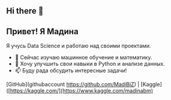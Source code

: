 ## Hi there 👋

<!--
**MadiBiZ/MadiBiZ** is a ✨ _special_ ✨ repository because its `README.md` (this file) appears on your GitHub profile.

Here are some ideas to get you started:
-->
## Привет! Я Мадина

Я учусь Data Science и работаю над своими проектами.

- 🌱 Сейчас изучаю машинное обучение и математику.
- 🚀 Хочу улучшить свои навыки в Python и анализе данных.
- 📫 Буду рада обсудить интересные задачи!

[GitHub](githubaccount https://github.com/MadiBiZ) | [Kaggle]([https://kaggle.com/](https://www.kaggle.com/madinabm)


